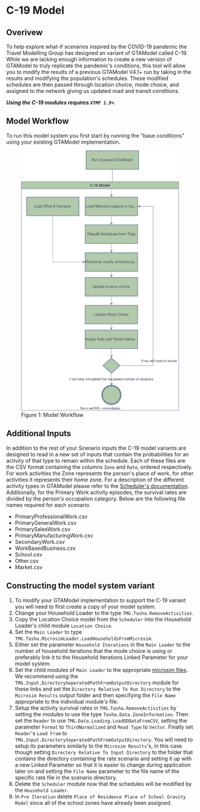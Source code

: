# C-19 Model

## Overivew

To help explore what-if scenarios inspired by the COVID-19 pandemic the Travel Modelling Group has designed an variant of GTAModel called C-19.  While we are lacking
enough information to create a new version of GTAModel to truly replicate the pandemic's conditions, this tool will allow you to modify the results of a previous
GTAModel V4.1+ run by taking in the results and modifying the population's schedules.  These modified schedules are then passed through location choice, mode choice, and assigned
to the network giving us updated road and transit conditions.

***Using the C-19 modules requires `XTMF 1.9+`.***

## Model Workflow

To run this model system you first start by running the "base conditions" using your existing GTAModel implementation.

<figure>
    <img src="images/C-19/Workflow.svg" alt="Workflow Diagram" />
    <figcaption>Figure 1: Model Workflow</figcaption>
</figure>

## Additional Inputs

In addition to the rest of your Scenario inputs the C-19 model variants are designed to read in a new set of inputs that contain the probabilities
for an activity of that type to remain within the schedule.  Each of these files are the CSV format containing the columns `Zone` and `Rate`,
ordered respectively. For work activities the Zone represents the person's place of work, for other activities it represents their home zone.
For a description of the different activity types in GTAModel please refer to the [Scheduler's documentation](scheduler.md#activity-types).
Additionally, for the Primary Work activity episodes, the survival rates are divided by the person's occupation category.
Below are the following file names required for each scenario.

  * PrimaryProfessionalWork.csv
  * PrimaryGeneralWork.csv
  * PrimarySalesWork.csv
  * PrimaryManufacturingWork.csv
  * SecondaryWork.csv
  * WorkBasedBusiness.csv
  * School.csv
  * Other.csv
  * Market.csv

## Constructing the model system variant

  1. To modify your GTAModel implementation to support the C-19 variant you will need to first create a copy of your model system.
  2. Change your Household Loader to the type `TMG.Tasha.RemoveActivities`.
  3. Copy the Location Choice model from the `Scheduler` into the Household Loader's child module `Location Choice`.
  4. Set the `Main Loader` to type `TMG.Tasha.MicrosimLoader.LoadHouseholdsFromMicrosim`.
  5. Either set the parameter `Household Iterations` in the `Main Loader` to the number of household iterations that the mode choice is using
  or preferably link it to the Household Iterations Linked Parameter for your model system.
  6. Set the child modules of `Main Loader` to the appropriate [microsim files](../user_guide/file_formats/microsim.md).  We recommend using the
  `TMG.Input.DirectorySeperatedPathFromOutputDirectory` module for these links and set the `Directory Relative To Run Directory` to the `Microsim Results`
  output folder and then specifying the `File Name` appropriate to the individual module's file.
  7. Setup the activity survival rates in `TMG.Tasha.RemoveActivities` by setting the modules to use the type `Tasha.Data.ZoneInformation`.
  Then set the `Reader` to use `TMG.Data.Loading.LoadODDataFromCSV`, setting the parameter `Format`  to `ThirdNormalized` and `Read Type` to `Vector`.
  Finally set `Reader`'s `Load From` to `TMG.Input.DirectorySeperatedPathFromOutputDirectory`.  You will need to setup its parameters similarly to the
  `Microsim Results`'s, in this case though setting `Directory Relative To Input Directory` to the folder that contains the directory containing the rate scenario
  and setting it up with a new Linked Parameter so that it is easier to change during application later on and setting the `File Name` parameter to 
  the file name of the specific rate file in the scenario directory.
  8. Delete the `Scheduler` module now that the schedules will be modified by the `Household Loader`.
  9. In `Pre Iteration` delete `Place of Residence Place of School Gravity Model` since all of the school zones have already been assigned.
